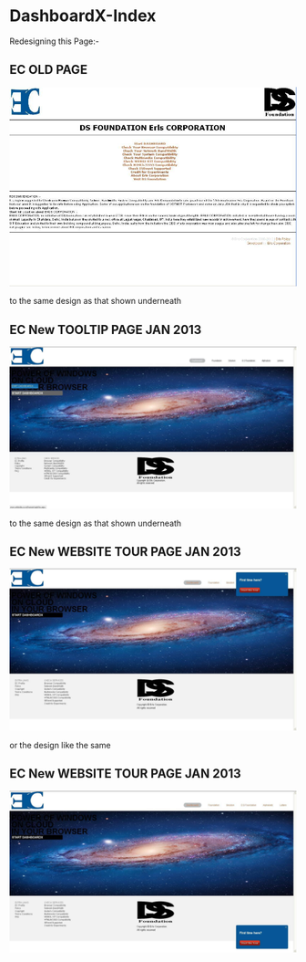 
DashboardX-Index
========

Redesigning this Page:-

EC OLD PAGE
-----------

![EC OLD PAGE](https://github.com/Dashboard-X/dashboardX-index/raw/master/screenshots/old-page.jpg)

to the same design as that shown underneath

EC New TOOLTIP PAGE JAN 2013
----------------------------

![EC New PAGE JAN 2013](https://github.com/Dashboard-X/dashboardX-index/raw/master/screenshots/tooltip.jpg)

to the same design as that shown underneath

EC New WEBSITE TOUR PAGE JAN 2013
---------------------------------

![EC New PAGE JAN 2013](https://github.com/Dashboard-X/dashboardX-index/raw/master/screenshots/website-tour.jpg)

or the design like the same

EC New WEBSITE TOUR PAGE JAN 2013
---------------------------------

![EC New PAGE JAN 2013](https://github.com/Dashboard-X/dashboardX-index/raw/master/screenshots/website-tour1.jpg)